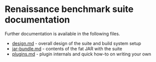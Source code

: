 # Renaissance benchmark suite documentation

Further documentation is available in the following files.

 * [design.md](design.md) - overall design of the suite and build system setup
 * [jar-bundle.md](jar-bundle.md) - contents of the fat JAR with the suite
 * [plugins.md](plugins.md) - plugin internals and quick how-to on writing your own

